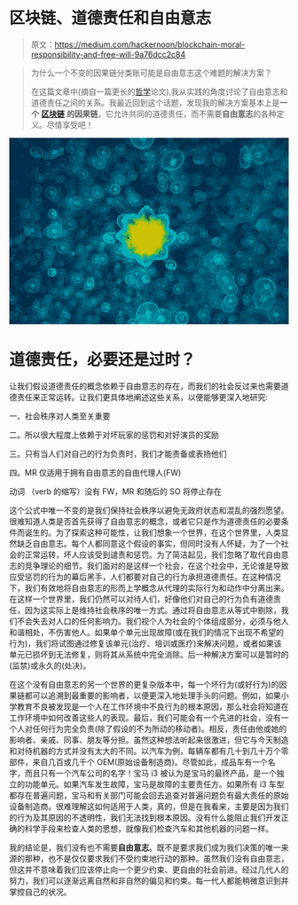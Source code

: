 # 区块链、道德责任和自由意志

> 原文：<https://medium.com/hackernoon/blockchain-moral-responsibility-and-free-will-9a76dcc2c84>

> 为什么一个不变的因果链分类账可能是自由意志这个难题的解决方案？
> 
> 在这篇文章中(摘自一篇更长的[哲学](https://hackernoon.com/tagged/philosophy)论文),我从实践的角度讨论了自由意志和道德责任之间的关系。我最近回到这个话题，发现我的解决方案基本上是**一个** [**区块链**](https://hackernoon.com/tagged/blockchain) **的因果链**，它允许共同的道德责任，而不需要**自由意志**的各种定义。尽情享受吧！

![](img/df6c48cc1a8f064701ea55d3a03d5f0d.png)

# 道德责任，必要还是过时？

让我们假设道德责任的概念依赖于自由意志的存在，而我们的社会反过来也需要道德责任来正常运转。让我们更具体地阐述这些关系，以便能够更深入地研究:

一、社会秩序对人类至关重要

二。所以很大程度上依赖于对坏玩家的惩罚和对好演员的奖励

三。只有当人们对自己的行为负责时，我们才能责备或表扬他们

四。MR 仅适用于拥有自由意志的自由代理人(FW)

动词 （verb 的缩写）没有 FW，MR 和随后的 SO 将停止存在

这个公式中唯一不变的是我们保持社会秩序以避免无政府状态和混乱的强烈愿望。很难知道人类是否首先获得了自由意志的概念，或者它只是作为道德责任的必要条件而诞生的。为了探索这种可能性，让我们想象一个世界，在这个世界里，人类显然缺乏自由意志。每个人都同意这个假设的事实，但同时没有人怀疑，为了一个社会的正常运转，坏人应该受到谴责和惩罚。为了简洁起见，我们忽略了取代自由意志的竞争理论的细节。我们面对的是这样一个社会，在这个社会中，无论谁是导致应受惩罚的行为的幕后黑手，人们都要对自己的行为承担道德责任。在这种情况下，我们有效地将自由意志的形而上学概念从代理的实际行为和动作中分离出来。在这样一个世界里，我们仍然可以对待人们，好像他们对自己的行为负有道德责任，因为这实际上是维持社会秩序的唯一方式。通过将自由意志从等式中剔除，我们不会失去对人口的任何影响力。我们视个人为社会的个体组成部分，必须与他人和谐相处，不伤害他人。如果单个单元出现故障(或在我们的情况下出现不希望的行为)，我们将试图通过修复该单元(治疗、培训或医疗)来解决问题，或者如果该单元已损坏到无法修复，则将其从系统中完全消除。后一种解决方案可以是暂时的(监禁)或永久的(处决)。

在这个没有自由意志的另一个世界的更复杂版本中，每一个坏行为(或好行为)的因果链都可以追溯到最重要的影响者，以便更深入地处理手头的问题。例如，如果小学教育不良被发现是一个人在工作环境中不良行为的根本原因，那么社会将知道在工作环境中如何改善这些人的表现。最后，我们可能会有一个先进的社会，没有一个人对任何行为完全负责(除了假设的不为所动的移动者)。相反，责任由他或她的影响者、亲戚、同事、朋友等分担。虽然这种想法听起来很激进，但它与今天制造和对待机器的方式并没有太大的不同。以汽车为例，每辆车都有几十到几十万个零部件，来自几百或几千个 OEM(原始设备制造商)。尽管如此，成品车有一个名字，而且只有一个汽车公司的名字！宝马 i3 被认为是宝马的最终产品，是一个独立的功能单元。如果汽车发生故障，宝马是故障的主要责任方。如果所有 i3 车型都存在普遍问题，宝马和有关部门可能会回去追查对普遍问题负有最大责任的原始设备制造商。很难理解这如何适用于人类，真的，但是在我看来，主要是因为我们的行为及其原因的不透明性，我们无法找到根本原因。没有什么能阻止我们开发正确的科学手段来检查人类的思想，就像我们检查汽车和其他机器的问题一样。

我的结论是，我们没有也不需要**自由意志**。既不是要求我们成为我们决策的唯一来源的那种，也不是仅仅要求我们不受约束地行动的那种。虽然我们没有自由意志，但这并不意味着我们应该停止向一个更少约束、更自由的社会前进。经过几代人的努力，我们可以逐渐远离自然和非自然的偏见和约束。每一代人都能稍微意识到并掌控自己的状况。